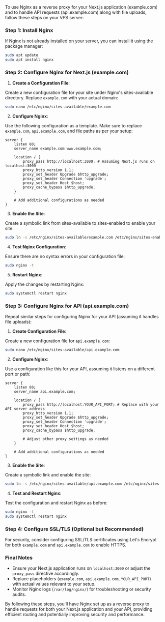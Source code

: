 To use Nginx as a reverse proxy for your Next.js application (example.com) and to handle API requests (api.example.com) along with file uploads, follow these steps on your VPS server:

### Step 1: Install Nginx

If Nginx is not already installed on your server, you can install it using the package manager:

```bash
sudo apt update
sudo apt install nginx
```

### Step 2: Configure Nginx for Next.js (example.com)

1. **Create a Configuration File**:

Create a new configuration file for your site under Nginx's sites-available directory. Replace `example.com` with your actual domain:

```bash
sudo nano /etc/nginx/sites-available/example.com
```

2. **Configure Nginx**:

Use the following configuration as a template. Make sure to replace `example.com`, `api.example.com`, and file paths as per your setup:

```nginx
server {
    listen 80;
    server_name example.com www.example.com;

    location / {
        proxy_pass http://localhost:3000; # Assuming Next.js runs on localhost:3000
        proxy_http_version 1.1;
        proxy_set_header Upgrade $http_upgrade;
        proxy_set_header Connection 'upgrade';
        proxy_set_header Host $host;
        proxy_cache_bypass $http_upgrade;
    }

    # Add additional configurations as needed
}
```

3. **Enable the Site**:

Create a symbolic link from sites-available to sites-enabled to enable your site:

```bash
sudo ln -s /etc/nginx/sites-available/example.com /etc/nginx/sites-enabled/
```

4. **Test Nginx Configuration**:

Ensure there are no syntax errors in your configuration file:

```bash
sudo nginx -t
```

5. **Restart Nginx**:

Apply the changes by restarting Nginx:

```bash
sudo systemctl restart nginx
```

### Step 3: Configure Nginx for API (api.example.com)

Repeat similar steps for configuring Nginx for your API (assuming it handles file uploads):

1. **Create Configuration File**:

Create a new configuration file for `api.example.com`:

```bash
sudo nano /etc/nginx/sites-available/api.example.com
```

2. **Configure Nginx**:

Use a configuration like this for your API, assuming it listens on a different port or path:

```nginx
server {
    listen 80;
    server_name api.example.com;

    location / {
        proxy_pass http://localhost:YOUR_API_PORT; # Replace with your API server address
        proxy_http_version 1.1;
        proxy_set_header Upgrade $http_upgrade;
        proxy_set_header Connection 'upgrade';
        proxy_set_header Host $host;
        proxy_cache_bypass $http_upgrade;

        # Adjust other proxy settings as needed
    }

    # Add additional configurations as needed
}
```

3. **Enable the Site**:

Create a symbolic link and enable the site:

```bash
sudo ln -s /etc/nginx/sites-available/api.example.com /etc/nginx/sites-enabled/
```

4. **Test and Restart Nginx**:

Test the configuration and restart Nginx as before:

```bash
sudo nginx -t
sudo systemctl restart nginx
```

### Step 4: Configure SSL/TLS (Optional but Recommended)

For security, consider configuring SSL/TLS certificates using Let's Encrypt for both `example.com` and `api.example.com` to enable HTTPS.

### Final Notes

- Ensure your Next.js application runs on `localhost:3000` or adjust the `proxy_pass` directive accordingly.
- Replace placeholders (`example.com`, `api.example.com`, `YOUR_API_PORT`) with actual values relevant to your setup.
- Monitor Nginx logs (`/var/log/nginx/`) for troubleshooting or security audits.

By following these steps, you'll have Nginx set up as a reverse proxy to handle requests for both your Next.js application and your API, providing efficient routing and potentially improving security and performance.